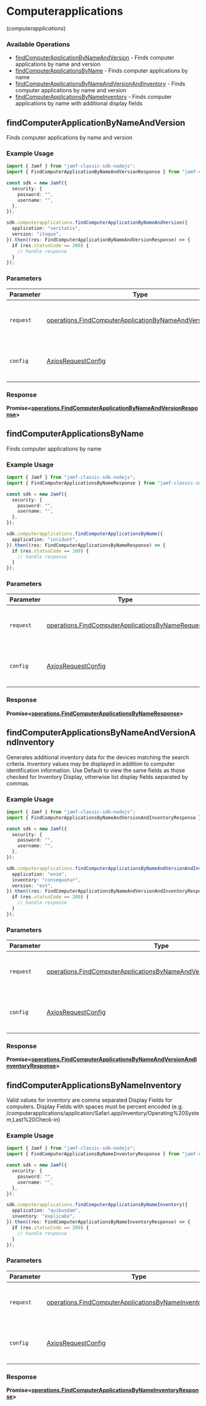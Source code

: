 # Computerapplications
(*computerapplications*)

### Available Operations

* [findComputerApplicationByNameAndVersion](#findcomputerapplicationbynameandversion) - Finds computer applications by name and version
* [findComputerApplicationsByName](#findcomputerapplicationsbyname) - Finds computer applications by name
* [findComputerApplicationsByNameAndVersionAndInventory](#findcomputerapplicationsbynameandversionandinventory) - Finds computer applications by name and version
* [findComputerApplicationsByNameInventory](#findcomputerapplicationsbynameinventory) - Finds computer applications by name with additional display fields

## findComputerApplicationByNameAndVersion

Finds computer applications by name and version

### Example Usage

```typescript
import { Jamf } from "jamf-classic-sdk-nodejs";
import { FindComputerApplicationByNameAndVersionResponse } from "jamf-classic-sdk-nodejs/dist/sdk/models/operations";

const sdk = new Jamf({
  security: {
    password: "",
    username: "",
  },
});

sdk.computerapplications.findComputerApplicationByNameAndVersion({
  application: "veritatis",
  version: "itaque",
}).then((res: FindComputerApplicationByNameAndVersionResponse) => {
  if (res.statusCode == 200) {
    // handle response
  }
});
```

### Parameters

| Parameter                                                                                                                              | Type                                                                                                                                   | Required                                                                                                                               | Description                                                                                                                            |
| -------------------------------------------------------------------------------------------------------------------------------------- | -------------------------------------------------------------------------------------------------------------------------------------- | -------------------------------------------------------------------------------------------------------------------------------------- | -------------------------------------------------------------------------------------------------------------------------------------- |
| `request`                                                                                                                              | [operations.FindComputerApplicationByNameAndVersionRequest](../../models/operations/findcomputerapplicationbynameandversionrequest.md) | :heavy_check_mark:                                                                                                                     | The request object to use for the request.                                                                                             |
| `config`                                                                                                                               | [AxiosRequestConfig](https://axios-http.com/docs/req_config)                                                                           | :heavy_minus_sign:                                                                                                                     | Available config options for making requests.                                                                                          |


### Response

**Promise<[operations.FindComputerApplicationByNameAndVersionResponse](../../models/operations/findcomputerapplicationbynameandversionresponse.md)>**


## findComputerApplicationsByName

Finds computer applications by name

### Example Usage

```typescript
import { Jamf } from "jamf-classic-sdk-nodejs";
import { FindComputerApplicationsByNameResponse } from "jamf-classic-sdk-nodejs/dist/sdk/models/operations";

const sdk = new Jamf({
  security: {
    password: "",
    username: "",
  },
});

sdk.computerapplications.findComputerApplicationsByName({
  application: "incidunt",
}).then((res: FindComputerApplicationsByNameResponse) => {
  if (res.statusCode == 200) {
    // handle response
  }
});
```

### Parameters

| Parameter                                                                                                            | Type                                                                                                                 | Required                                                                                                             | Description                                                                                                          |
| -------------------------------------------------------------------------------------------------------------------- | -------------------------------------------------------------------------------------------------------------------- | -------------------------------------------------------------------------------------------------------------------- | -------------------------------------------------------------------------------------------------------------------- |
| `request`                                                                                                            | [operations.FindComputerApplicationsByNameRequest](../../models/operations/findcomputerapplicationsbynamerequest.md) | :heavy_check_mark:                                                                                                   | The request object to use for the request.                                                                           |
| `config`                                                                                                             | [AxiosRequestConfig](https://axios-http.com/docs/req_config)                                                         | :heavy_minus_sign:                                                                                                   | Available config options for making requests.                                                                        |


### Response

**Promise<[operations.FindComputerApplicationsByNameResponse](../../models/operations/findcomputerapplicationsbynameresponse.md)>**


## findComputerApplicationsByNameAndVersionAndInventory

Generates additional inventory data for the devices matching the search criteria. Inventory values may be displayed in addition to computer identification information. Use Default to view the same fields as those checked for Inventory Display, otherwise list display fields separated by commas.

### Example Usage

```typescript
import { Jamf } from "jamf-classic-sdk-nodejs";
import { FindComputerApplicationsByNameAndVersionAndInventoryResponse } from "jamf-classic-sdk-nodejs/dist/sdk/models/operations";

const sdk = new Jamf({
  security: {
    password: "",
    username: "",
  },
});

sdk.computerapplications.findComputerApplicationsByNameAndVersionAndInventory({
  application: "enim",
  inventory: "consequatur",
  version: "est",
}).then((res: FindComputerApplicationsByNameAndVersionAndInventoryResponse) => {
  if (res.statusCode == 200) {
    // handle response
  }
});
```

### Parameters

| Parameter                                                                                                                                                        | Type                                                                                                                                                             | Required                                                                                                                                                         | Description                                                                                                                                                      |
| ---------------------------------------------------------------------------------------------------------------------------------------------------------------- | ---------------------------------------------------------------------------------------------------------------------------------------------------------------- | ---------------------------------------------------------------------------------------------------------------------------------------------------------------- | ---------------------------------------------------------------------------------------------------------------------------------------------------------------- |
| `request`                                                                                                                                                        | [operations.FindComputerApplicationsByNameAndVersionAndInventoryRequest](../../models/operations/findcomputerapplicationsbynameandversionandinventoryrequest.md) | :heavy_check_mark:                                                                                                                                               | The request object to use for the request.                                                                                                                       |
| `config`                                                                                                                                                         | [AxiosRequestConfig](https://axios-http.com/docs/req_config)                                                                                                     | :heavy_minus_sign:                                                                                                                                               | Available config options for making requests.                                                                                                                    |


### Response

**Promise<[operations.FindComputerApplicationsByNameAndVersionAndInventoryResponse](../../models/operations/findcomputerapplicationsbynameandversionandinventoryresponse.md)>**


## findComputerApplicationsByNameInventory

Valid values for inventory are comma separated Display Fields for computers. Display Fields with spaces must be percent encoded (e.g. /computerapplications/application/Safari.app/inventory/Operating%20System,Last%20Check-in)

### Example Usage

```typescript
import { Jamf } from "jamf-classic-sdk-nodejs";
import { FindComputerApplicationsByNameInventoryResponse } from "jamf-classic-sdk-nodejs/dist/sdk/models/operations";

const sdk = new Jamf({
  security: {
    password: "",
    username: "",
  },
});

sdk.computerapplications.findComputerApplicationsByNameInventory({
  application: "quibusdam",
  inventory: "explicabo",
}).then((res: FindComputerApplicationsByNameInventoryResponse) => {
  if (res.statusCode == 200) {
    // handle response
  }
});
```

### Parameters

| Parameter                                                                                                                              | Type                                                                                                                                   | Required                                                                                                                               | Description                                                                                                                            |
| -------------------------------------------------------------------------------------------------------------------------------------- | -------------------------------------------------------------------------------------------------------------------------------------- | -------------------------------------------------------------------------------------------------------------------------------------- | -------------------------------------------------------------------------------------------------------------------------------------- |
| `request`                                                                                                                              | [operations.FindComputerApplicationsByNameInventoryRequest](../../models/operations/findcomputerapplicationsbynameinventoryrequest.md) | :heavy_check_mark:                                                                                                                     | The request object to use for the request.                                                                                             |
| `config`                                                                                                                               | [AxiosRequestConfig](https://axios-http.com/docs/req_config)                                                                           | :heavy_minus_sign:                                                                                                                     | Available config options for making requests.                                                                                          |


### Response

**Promise<[operations.FindComputerApplicationsByNameInventoryResponse](../../models/operations/findcomputerapplicationsbynameinventoryresponse.md)>**

